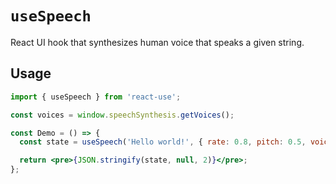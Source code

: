 # `useSpeech`

React UI hook that synthesizes human voice that speaks a given string.

## Usage

```jsx
import { useSpeech } from 'react-use';

const voices = window.speechSynthesis.getVoices();

const Demo = () => {
  const state = useSpeech('Hello world!', { rate: 0.8, pitch: 0.5, voice: voices[0] });

  return <pre>{JSON.stringify(state, null, 2)}</pre>;
};
```
